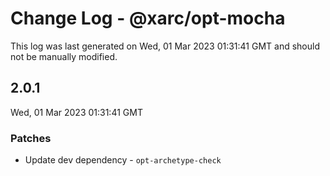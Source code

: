 # Change Log - @xarc/opt-mocha

This log was last generated on Wed, 01 Mar 2023 01:31:41 GMT and should not be manually modified.

## 2.0.1
Wed, 01 Mar 2023 01:31:41 GMT

### Patches

- Update dev dependency - `opt-archetype-check`

